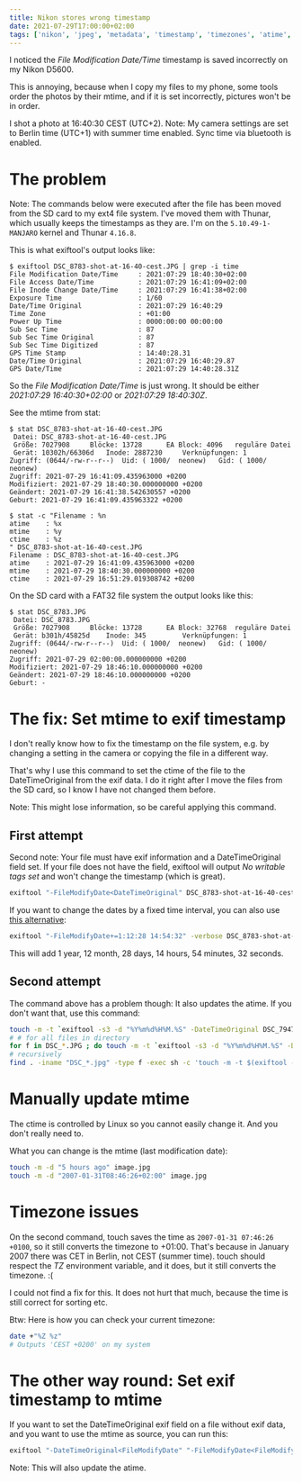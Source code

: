 ```yaml
---
title: Nikon stores wrong timestamp
date: 2021-07-29T17:00:00+02:00
tags: ['nikon', 'jpeg', 'metadata', 'timestamp', 'timezones', 'atime', 'mtime', 'ctime']
---
```


I noticed the *File Modification Date/Time* timestamp is saved incorrectly
on my Nikon D5600.

This is annoying, because when I copy my files to my phone, some tools order the
photos by their mtime, and if it is set incorrectly, pictures won't be in order.

I shot a photo at 16:40:30 CEST (UTC+2).
Note: My camera settings are set to Berlin time (UTC+1) with summer time enabled.
Sync time via bluetooth is enabled.

# The problem

Note: The commands below were executed after the file has been moved from the SD card to my ext4 file system.
I've moved them with Thunar, which usually keeps the timestamps as they are.
I'm on the `5.10.49-1-MANJARO` kernel and Thunar `4.16.8`.

This is what exiftool's output looks like:

```shell-session
$ exiftool DSC_8783-shot-at-16-40-cest.JPG | grep -i time
File Modification Date/Time     : 2021:07:29 18:40:30+02:00
File Access Date/Time           : 2021:07:29 16:41:09+02:00
File Inode Change Date/Time     : 2021:07:29 16:41:38+02:00
Exposure Time                   : 1/60
Date/Time Original              : 2021:07:29 16:40:29
Time Zone                       : +01:00
Power Up Time                   : 0000:00:00 00:00:00
Sub Sec Time                    : 87
Sub Sec Time Original           : 87
Sub Sec Time Digitized          : 87
GPS Time Stamp                  : 14:40:28.31
Date/Time Original              : 2021:07:29 16:40:29.87
GPS Date/Time                   : 2021:07:29 14:40:28.31Z
```

So the *File Modification Date/Time* is just wrong.
It should be either *2021:07:29 16:40:30+02:00* or
*2021:07:29 18:40:30Z*.

See the mtime from stat:

```shell-session
$ stat DSC_8783-shot-at-16-40-cest.JPG
 Datei: DSC_8783-shot-at-16-40-cest.JPG
 Größe: 7027908   	Blöcke: 13728      EA Block: 4096   reguläre Datei
 Gerät: 10302h/66306d	Inode: 2887230     Verknüpfungen: 1
Zugriff: (0644/-rw-r--r--)  Uid: ( 1000/  neonew)   Gid: ( 1000/  neonew)
Zugriff: 2021-07-29 16:41:09.435963000 +0200
Modifiziert: 2021-07-29 18:40:30.000000000 +0200
Geändert: 2021-07-29 16:41:38.542630557 +0200
Geburt: 2021-07-29 16:41:09.435963322 +0200

$ stat -c "Filename : %n
atime    : %x
mtime    : %y
ctime    : %z
" DSC_8783-shot-at-16-40-cest.JPG 
Filename : DSC_8783-shot-at-16-40-cest.JPG
atime    : 2021-07-29 16:41:09.435963000 +0200
mtime    : 2021-07-29 18:40:30.000000000 +0200
ctime    : 2021-07-29 16:51:29.019308742 +0200
```

On the SD card with a FAT32 file system the output looks like this:

```shell-session
$ stat DSC_8783.JPG
 Datei: DSC_8783.JPG
 Größe: 7027908   	Blöcke: 13728      EA Block: 32768  reguläre Datei
 Gerät: b301h/45825d	Inode: 345         Verknüpfungen: 1
Zugriff: (0644/-rw-r--r--)  Uid: ( 1000/  neonew)   Gid: ( 1000/  neonew)
Zugriff: 2021-07-29 02:00:00.000000000 +0200
Modifiziert: 2021-07-29 18:46:10.000000000 +0200
Geändert: 2021-07-29 18:46:10.000000000 +0200
Geburt: -
```

# The fix: Set mtime to exif timestamp

I don't really know how to fix the timestamp on the file system,
e.g. by changing a setting in the camera or copying the file in a
different way.

That's why I use this command to set the ctime of the file to the
DateTimeOriginal from the exif data.
I do it right after I move the files from the SD card, so I know I have
not changed them before.

Note: This might lose information, so be careful applying this command.  

## First attempt

Second note: Your file must have exif information and a DateTimeOriginal field set.
If your file does not have the field, exiftool will output *No writable tags set*
and won't change the timestamp (which is great).

```bash
exiftool "-FileModifyDate<DateTimeOriginal" DSC_8783-shot-at-16-40-cest.JPG
```

If you want to change the dates by a fixed time interval, you can also use
[this alternative](https://photo.stackexchange.com/questions/7919/how-to-shift-exif-date-time-created-by-time-in-days-hours-minutes):

```bash
exiftool "-FileModifyDate+=1:12:28 14:54:32" -verbose DSC_8783-shot-at-16-40-cest.JPG
```

This will add 1 year, 12 month, 28 days, 14 hours, 54 minutes, 32 seconds.

## Second attempt

The command above has a problem though: It also updates the atime.
If you don't want that, use this command:

```bash
touch -m -t `exiftool -s3 -d "%Y%m%d%H%M.%S" -DateTimeOriginal DSC_7947.JPG` DSC_7947.JPG
# # for all files in directory
for f in DSC_*.JPG ; do touch -m -t `exiftool -s3 -d "%Y%m%d%H%M.%S" -DateTimeOriginal "$f"` "$f" ; done
# recursively
find . -iname "DSC_*.jpg" -type f -exec sh -c 'touch -m -t $(exiftool -s3 -d "%Y%m%d%H%M.%S" -DateTimeOriginal "$1") "$1"' sh {} \;
```

# Manually update mtime 

The ctime is controlled by Linux so you cannot easily change it.
And you don't really need to.

What you can change is the mtime (last modification date):

```bash
touch -m -d "5 hours ago" image.jpg
touch -m -d "2007-01-31T08:46:26+02:00" image.jpg
```

# Timezone issues

On the second command, touch saves the time as `2007-01-31 07:46:26 +0100`,
so it still converts the timezone to +01:00.
That's because in January 2007 there was CET in Berlin, not CEST (summer time).
touch should respect the *TZ* environment variable, and it does, but it
still converts the timezone. :(

I could not find a fix for this. It does not hurt that much, because the time
is still correct for sorting etc.

Btw: Here is how you can check your current timezone:

```bash
date +"%Z %z"
# Outputs 'CEST +0200' on my system
```

# The other way round: Set exif timestamp to mtime

If you want to set the DateTimeOriginal exif field on a file without exif data,
and you want to use the mtime as source, you can run this:

```bash
exiftool "-DateTimeOriginal<FileModifyDate" "-FileModifyDate<FileModifyDate" no-exif.jpg
```

Note: This will also update the atime.
